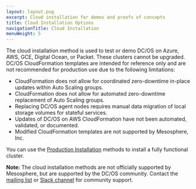 ```yaml
---
layout: layout.pug
excerpt: Cloud installation for demos and proofs of concepts
title: Cloud Installation Options
navigationTitle: Cloud Installation
menuWeight: 5
---
```


The cloud installation method is used to test or demo DC/OS on Azure, AWS, GCE, Digital Ocean, or Packet. These clusters cannot be upgraded.
DC/OS CloudFormation templates are intended for reference only and are not recommended for production use due to the following limitations:
- CloudFormation does not allow for coordinated zero-downtime in-place updates within Auto Scaling groups.
- CloudFormation does not allow for automated zero-downtime replacement of Auto Scaling groups.
- Replacing DC/OS agent nodes requires manual data migration of local storage volumes for stateful services.
- Updates of DC/OS on AWS CloudFormation have not been automated, validated, or documented.
- Modified CloudFormation templates are not supported by Mesosphere, Inc.

You can use the [Production Installation](/1.11/installing/production/) methods to install a fully functional cluster.

**Note:** The cloud installation methods are not officially supported by Mesosphere, but are supported by the DC/OS community. Contact the [mailing list](https://groups.google.com/a/dcos.io/forum/#!forum/users) or [Slack channel](http://chat.dcos.io/?_ga=2.226911897.58407594.1533244861-1110201164.1520633201) for community support.
